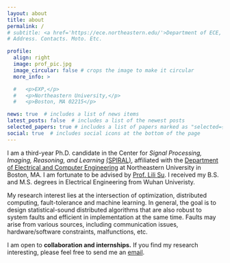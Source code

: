 ```yaml
---
layout: about
title: about
permalink: /
# subtitle: <a href='https://ece.northeastern.edu/'>Department of ECE, Northeastern University</a>. 
# Address. Contacts. Moto. Etc.

profile:
  align: right
  image: prof_pic.jpg
  image_circular: false # crops the image to make it circular
  more_info: >

  #   <p>EXP,</p>
  #   <p>Northeastern University,</p>
  #   <p>Boston, MA 02215</p>

news: true  # includes a list of news items
latest_posts: false  # includes a list of the newest posts
selected_papers: true # includes a list of papers marked as "selected={true}"
social: true  # includes social icons at the bottom of the page
---
```

I am a third-year Ph.D. candidate in the Center for *Signal Processing, Imaging, Reasoning, and Learning* <a href='https://web.northeastern.edu/spiral/'>(SPIRAL)</a>, affiliated with the <a href='https://ece.northeastern.edu/'>Department of Electrical and Computer Engineering</a> at Northeastern University in Boston, MA. I am fortunate to be advised by <a href='https://lilisu3.sites.northeastern.edu'> Prof. Lili Su</a>. I received my B.S. and M.S. degrees in Electrical Engineering from Wuhan Univeristy.

My research interest lies at the intersection of optimization, distributed computing, fault-tolerance and machine learning. 
In general, the goal is to design statistical-sound distributed algorithms that are also robust to system faults and efficient in implementation at the same time. 
Faults may arise from various sources, including communication issues, hardware/software constraints, malfunctions, etc.

I am open to **collaboration and internships.**
If you find my research interesting, please feel free to send me an <a href="mailto:xiang.mi@northeastern.edu"> email</a>.